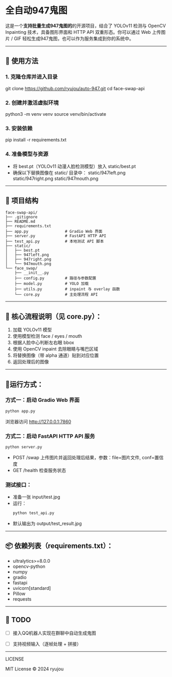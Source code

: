 # 全自动947鬼图

这是一个**支持批量生成947鬼图的**的开源项目，结合了 YOLOv11 检测与 OpenCV Inpainting 技术，具备图形界面和 HTTP API 双重形态。你可以通过 Web 上传图片 / GIF 轻松生成947鬼图，也可以作为服务集成到你的系统中。

---

## 🚀 使用方法

### 1. 克隆仓库并进入目录
   git clone https://github.com/ryujou/auto-947.git
   cd face-swap-api

### 2. 创建并激活虚拟环境
   python3 -m venv venv
   source venv/bin/activate

### 3. 安装依赖
   pip install -r requirements.txt

### 4. 准备模型与资源
   - 将 best.pt（YOLOv11 动漫人脸检测模型）放入 static/best.pt
   - 确保以下替换图像在 static/ 目录中：
     static/947left.png
     static/947right.png
     static/947mouth.png

------------------------------------------------------------

## 📂 项目结构

```
face-swap-api/
├── .gitignore
├── README.md
├── requirements.txt
├── app.py                # Gradio Web 界面
├── server.py             # FastAPI HTTP API
├── test_api.py           # 本地测试 API 脚本
├── static/
│   ├── best.pt
│   ├── 947left.png
│   ├── 947right.png
│   └── 947mouth.png
└── face_swap/
    ├── __init__.py
    ├── config.py         # 路径与参数配置
    ├── model.py          # YOLO 加载
    ├── utils.py          # inpaint 与 overlay 函数
    └── core.py           # 主处理流程 API
```
------------------------------------------------------------

## 🧠 核心流程说明（见 core.py）：

1. 加载 YOLOv11 模型
2. 使用模型检测 face / eyes / mouth
3. 根据人脸中心判断左右眼 bbox
4. 使用 OpenCV inpaint 去除眼睛与嘴巴区域
5. 将替换图像（带 alpha 通道）贴到对应位置
6. 返回处理后的图像

------------------------------------------------------------

## 🚀运行方式：

### 方式一：启动 Gradio Web 界面
   ```bash
   python app.py
   ```
   浏览器访问 http://127.0.0.1:7860

### 方式二：启动 FastAPI HTTP API 服务
   ```bash
   python server.py
   ```
   - POST /swap     上传图片并返回处理后结果，参数：file=图片文件, conf=置信度
   - GET  /health   检查服务状态

### 测试接口：

 - 准备一张 input/test.jpg
 - 运行：
   ```bash
   python test_api.py
   ```
 - 默认输出为 output/test_result.jpg

------------------------------------------------------------

## 📦 依赖列表（requirements.txt）：

- ultralytics>=8.0.0
- opencv-python
- numpy
- gradio
- fastapi
- uvicorn[standard]
- Pillow
- requests

------------------------------------------------------------

## 📌 TODO

- [ ] 接入QQ机器人实现在群聊中自动生成鬼图
- [ ] 支持视频输入（逐帧处理 + 拼接）


------------------------------------------------------------

LICENSE

MIT License © 2024 ryujou

